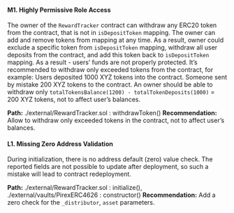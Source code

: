 #### M1. Highly Permissive Role Access
The owner of the `RewardTracker` contract can withdraw any ERC20 token from the contract, that is not in `isDepositToken` mapping. The owner can add and remove tokens from mapping at any time. 
As a result, owner could exclude a specific token from `isDepositToken` mapping, withdraw all user deposits from the contract, and add this token back to `isDepositToken` mapping.  As a result - users’ funds are not properly protected.
It’s recommended to withdraw only exceeded tokens from the contract, for example:
Users deposited 1000 XYZ tokens into the contract.
Someone sent by mistake 200 XYZ tokens to the contract.
An owner should be able to withdraw only `totalTokensBalance(1200) - totalTokenDeposits(1000)` = 200 XYZ tokens, not to affect user’s balances.

**Path:** ./external/RewardTracker.sol : withdrawToken()
**Recommendation:** Allow to withdraw only exceeded tokens in the contract, not to affect user’s balances.

#### L1. Missing Zero Address Validation
During initialization, there is no address default (zero) value check. The reported fields are not possible to update after deployment, so such a mistake will lead to contract redeployment.

**Path:** ./external/RewardTracker.sol : initialize(),
./external/vaults/PirexERC4626 : constructor()
**Recommendation:** Add a zero check for the `_distributor`, `asset` parameters.